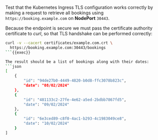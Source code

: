 Test that the Kubernetes Ingress TLS configuration works correctly by making a request
to retrieve all bookings using `https://booking.example.com` on **NodePort** `30443`.

Because the endpoint is secure we must pass the certificate authority certificate to *curl*, so that
TLS handshake can be performed correctly:

```bash
curl -v --cacert certificates/example.com.crt \
  https://booking.example.com:30443/bookings
```{{exec}}

The result should be a list of bookings along with their dates:
```json
[
    {
        "id": "94de27b0-4449-4820-b0d8-ffc3078b823c",
        "date": "08/02/2024"
    },
    {
        "id": "481133c2-27fe-4e62-a5ed-2bdbb7867fd5",
        "date": "09/02/2024"
    },
    {
        "id": "6e3ced89-c8f0-4ac1-b293-4c1983049ce8",
        "date": "10/02/2024"
    }
]
```
